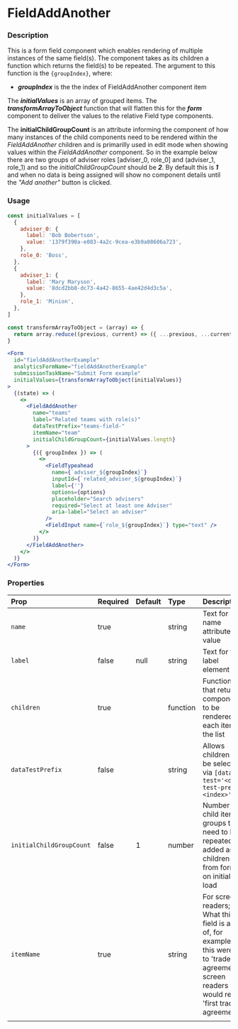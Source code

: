 # FieldAddAnother

### Description

This is a form field component which enables rendering of multiple instances of the same field(s). The component takes as its children a function which returns the field(s) to be repeated. The argument to this function is the `{groupIndex}`, where:

- ***groupIndex*** is the the index of FieldAddAnother component item

The ***initialValues*** is an array of grouped items. The ***transformArrayToObject*** function that will flatten this for the ***form*** component to deliver the values to the relative Field type components. 

The **initialChildGroupCount** is an attribute informing the component of how many instances of the child components need to be rendered within the *FieldAddAnother* children and is primarilly used in edit mode when showing values within the *FieldAddAnother* component. So in the example below there are two groups of adviser roles [adviser_0, role_0] and (adviser_1, role_1) and so the *initialChildGroupCount* should be ***2***. By default this is ***1*** and when no data is being assigned will show no component details until the *"Add another"* button is clicked.

### Usage

```jsx
const initialValues = [
  {
    adviser_0: {
      label: 'Bob Bobertson',
      value: '1379f390a-e083-4a2c-9cea-e3b9a08606a723',
    },
    role_0: 'Boss',
  },
  {
    adviser_1: {
      label: 'Mary Maryson',
      value: '8dcd2bb8-dc73-4a42-8655-4ae42d4d3c5a',
    },
    role_1: 'Minion',
  },
]

const transformArrayToObject = (array) => {
  return array.reduce((previous, current) => ({ ...previous, ...current }))
}

<Form
  id="fieldAddAnotherExample"
  analyticsFormName="fieldAddAnotherExample"
  submissionTaskName="Submit Form example"
  initialValues={transformArrayToObject(initialValues)}
>
  {(state) => (
    <>
      <FieldAddAnother
        name="teams"
        label="Related teams with role(s)"
        dataTestPrefix="teams-field-"
        itemName="team"
        initialChildGroupCount={initialValues.length}
      >
        {({ groupIndex }) => (
          <>
            <FieldTypeahead
              name={`adviser_${groupIndex}`}
              inputId={`related_adviser_${groupIndex}`}
              label={''}
              options={options}
              placeholder="Search advisers"
              required="Select at least one Adviser"
              aria-label="Select an adviser"
            />
            <FieldInput name={`role_${groupIndex}`} type="text" />
          </>
        )}
      </FieldAddAnother>
    </>
  )}
</Form>
```

### Properties

| Prop               | Required | Default | Type                           | Description                                                                                                                                            |
| :----------------- | :------- | :------ | :----------------------------- | :----------------------------------------------------------------------------------------------------------------------------------------------------- |
| `name`             | true     |   | string                         | Text for name attribute value                                                                                                                          |
| `label`            | false    | null    | string                         | Text for the label element                                                                                                                             |
| `children`         | true     |   | function                       | Function that returns components to be rendered for each item in the list                                                                              |
| `dataTestPrefix` | false    |                                                                            |string|Allows children to be selected via `[data-test='<data-test-prefix><index>']`|
| `initialChildGroupCount` | false    | 1                                                            | number   | Number of child items groups that need to be repeated or added as a children from form on initial load |
| `itemName` | true |  | string | For screen readers; What this field is a list of, for example if this were set to 'trade agreements' screen readers would read 'first trade agreement' |
|                     |          |                                                              |          |                                                              |
